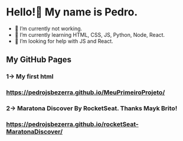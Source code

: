 # Hello!👋 My name is Pedro. 

- 🔭 I’m currently not working.
- 🌱 I’m currently learning HTML, CSS, JS, Python, Node, React.
- 🤔 I’m looking for help with JS and React.

## My GitHub Pages

### 1-> My first html
### https://pedrojsbezerra.github.io/MeuPrimeiroProjeto/

### 2-> Maratona Discover By RocketSeat. Thanks Mayk Brito!
### https://pedrojsbezerra.github.io/rocketSeat-MaratonaDiscover/
